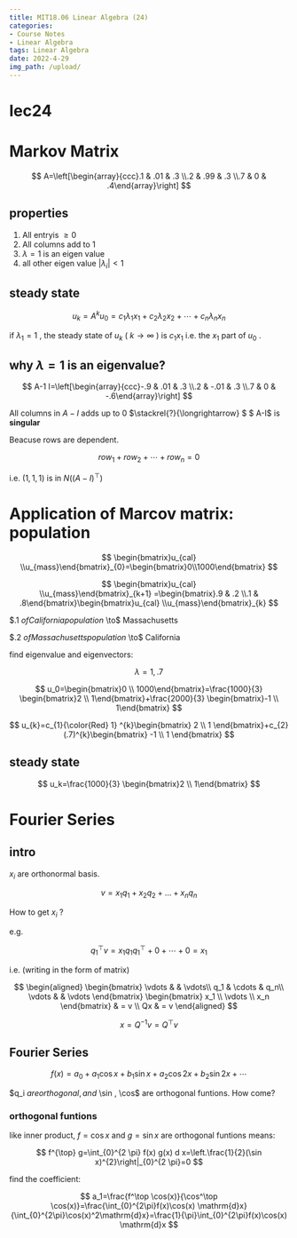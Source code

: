 ```yaml
---
title: MIT18.06 Linear Algebra (24)
categories:
- Course Notes
- Linear Algebra
tags: Linear Algebra
date: 2022-4-29
img_path: /upload/
---
```


# lec24

# Markov Matrix

$$
A=\left[\begin{array}{ccc}.1 & .01 & .3 \\.2 & .99 & .3 \\.7 & 0 & .4\end{array}\right]
$$

## properties

1. All entryis $\ge 0$ 
2. All columns add to $1$ 
3. $\lambda =1$ is an eigen value
4. all other eigen value $|\lambda_i|<1$ 

## steady state

$$
u_k=A^ku_0=c_1\lambda _1x_1+c_2\lambda _2x_2+\cdots+c_n\lambda _nx_n
$$

if $\lambda_1=1$ , the steady state of $u_k$ ( $k\to \infty$ ) is $c_1x_1$ i.e. the $x_1$ part of $u_0$ .

## why $\lambda =1$ is an eigenvalue?

$$
A-1 I=\left[\begin{array}{ccc}-.9 & .01 & .3 \\.2 & -.01 & .3 \\.7 & 0 & -.6\end{array}\right]
$$

All columns in $A-I$ adds up to $0$ $\stackrel{?}{\longrightarrow} $ $ A-I$ is **singular**

Beacuse rows are dependent. 

$$
row_1+row_2+\cdots+row_n=0
$$

i.e. $(1,1,1)$ is in $N((A-I)^\top)$ 

# Application of Marcov matrix: population

$$
\begin{bmatrix}u_{cal} \\u_{mass}\end{bmatrix}_{0}=\begin{bmatrix}0\\1000\end{bmatrix}
$$

$$
\begin{bmatrix}u_{cal} \\u_{mass}\end{bmatrix}_{k+1} =\begin{bmatrix}.9 & .2 \\.1 & .8\end{bmatrix}\begin{bmatrix}u_{cal} \\u_{mass}\end{bmatrix}_{k}
$$

$.1 $of California population$ \to$ Massachusetts 

$.2 $of Massachusetts population$ \to$ California

find eigenvalue and eigenvectors:

$$
 \lambda = 1, .7
$$

$$
u_0=\begin{bmatrix}0 \\ 1000\end{bmatrix}=\frac{1000}{3} \begin{bmatrix}2 \\ 1\end{bmatrix}+\frac{2000}{3} \begin{bmatrix}-1 \\ 1\end{bmatrix}
$$

$$
u_{k}=c_{1}{\color{Red} 1} ^{k}\begin{bmatrix}
2 \\
1
\end{bmatrix}+c_{2}(.7)^{k}\begin{bmatrix}
-1 \\
1
\end{bmatrix}
$$

## steady state

$$
u_k=\frac{1000}{3} \begin{bmatrix}2 \\ 1\end{bmatrix}
$$

# Fourier Series

## intro

$x_i$ are orthonormal basis.

$$
v=x_1q_1+x_2q_2+\dots+x_nq_n
$$

How to get $x_i$ ?

e.g.

$$
q_1^\top v=x_1q_1q_1^\top+0+\cdots+0=x_1
$$

i.e. (writing in the form of matrix)

$$
\begin{aligned}
\begin{bmatrix}
 \vdots &  & \vdots\\
 q_1 & \cdots & q_n\\
 \vdots &  & \vdots
\end{bmatrix}
\begin{bmatrix}
x_1 \\
\vdots  \\
x_n
\end{bmatrix} & = v \\
Qx & = v
\end{aligned}
$$

$$
x=Q^{-1}v=Q^\top v
$$

## Fourier Series

$$
f(x)=a_{0}+a_{1} \cos x+b_{1} \sin x+a_{2} \cos 2 x+b_{2} \sin 2 x+\cdots
$$

$q_i $are orthogonal, and$ \sin $,$ \cos$ are orthogonal funtions. How come?

### orthogonal funtions

like inner product, $f=\cos x$ and $g=\sin x$ are orthogonal funtions means:

$$
f^{\top} g=\int_{0}^{2 \pi} f(x) g(x) d x=\left.\frac{1}{2}(\sin x)^{2}\right|_{0}^{2 \pi}=0
$$

find the coefficient:

$$
a_1=\frac{f^\top \cos(x)}{\cos^\top \cos(x)}=\frac{\int_{0}^{2\pi}f(x)\cos(x) \mathrm{d}x}{\int_{0}^{2\pi}\cos(x)^2\mathrm{d}x}=\frac{1}{\pi}\int_{0}^{2\pi}f(x)\cos(x) \mathrm{d}x
$$